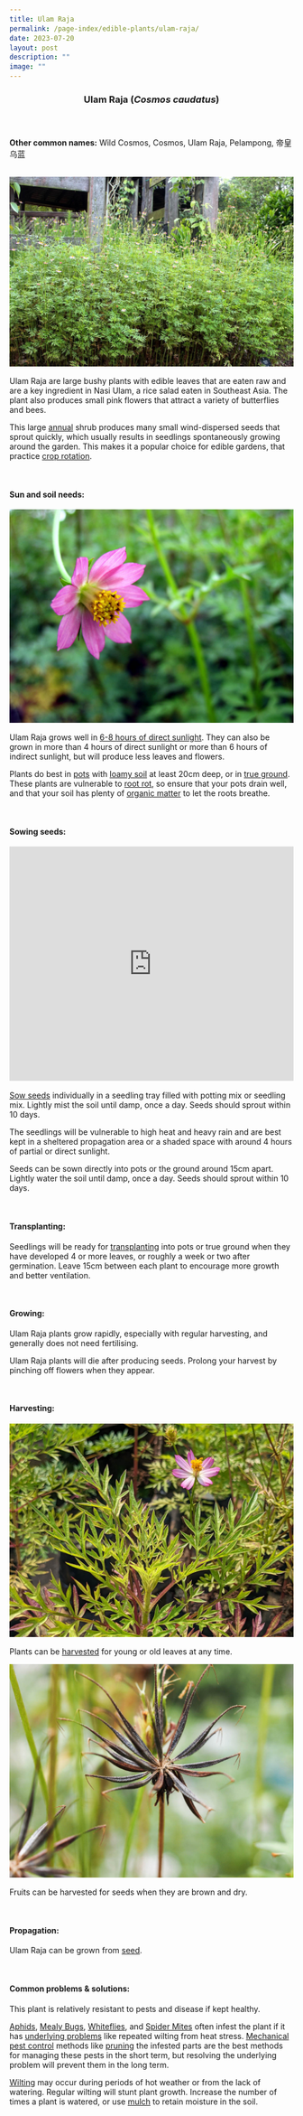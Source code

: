 ```yaml
---
title: Ulam Raja
permalink: /page-index/edible-plants/ulam-raja/
date: 2023-07-20
layout: post
description: ""
image: ""
---
```

<header>
	<h3>Ulam Raja (<em>Cosmos caudatus</em>)</h3>
</header>
	
<section>
	<p><strong>Other common names:</strong> Wild Cosmos, Cosmos, Ulam Raja, Pelampong, 帝皇乌蓝</p>
	<br>
</section>

<section>
		<img title="A cluser of Ulam Raja plants. Photo by Flora and Fauna web." src="/images/Plants/ulamraja_ffw_2.jpg">
	<p>Ulam Raja are large bushy plants with edible leaves that are eaten raw and are a key ingredient in Nasi Ulam, a rice salad eaten in Southeast Asia. The plant also produces small pink flowers that attract a variety of butterflies and bees.</p>
	<p>This large <a href="/learn-more-about-gardening/glossary/#a">annual</a> shrub produces many small wind-dispersed seeds that sprout quickly, which usually results in seedlings spontaneously growing around the garden. This makes it a popular choice for edible gardens, that practice <a href="/page-index/horticulture-techniques/crop-rotation/">crop rotation</a>.</p>
	<br>
</section>

<section>
	<h4>Sun and soil needs:</h4>
	<img title="Ulam Raja flower. Photo by Victoria Lim." src="/images/Plants/ulamraja_victorialim.jpg">
	<p>Ulam Raja grows well in <a href="/page-index/horticulture-techniques/gauging-light/">6-8 hours of direct sunlight</a>. They can also be grown in more than 4 hours of direct sunlight or more than 6 hours of indirect sunlight, but will produce less leaves and flowers.</p>
	<p>Plants do best in <a href="/page-index/horticulture-techniques/planting-in-containers/">pots</a> with <a href="/page-index/horticulture-techniques/soil/">loamy soil</a> at least 20cm deep, or in <a href="/page-index/horticulture-techniques/true-ground/">true ground</a>. These plants are vulnerable to <a href="/page-index/plant-problems/root-rot/">root rot</a>, so ensure that your pots drain well, and that your soil has plenty of <a href="/page-index/horticulture-techniques/soil-amendments/">organic matter</a> to let the roots breathe.</p>
	<br>
</section>

<section>
  <h4>Sowing seeds:</h4>
		<iframe width="100%" height="415" src="https://www.youtube.com/embed/x7J87wY7U6s" title="YouTube video player" frameborder="0" allow="accelerometer; autoplay; clipboard-write; encrypted-media; gyroscope; picture-in-picture; web-share" allowfullscreen=""></iframe>	<br>
	<p><a href="/page-index/horticulture-techniques/propagating-by-seed">Sow seeds</a>  individually in a seedling tray filled with potting mix or seedling mix. Lightly mist the soil until damp, once a day. Seeds should sprout within 10 days.</p>
	<p>The seedlings will be vulnerable to high heat and heavy rain and are best kept in a sheltered propagation area or a shaded space with around 4 hours of partial or direct sunlight.</p>
	<p>Seeds can be sown directly into pots or the ground around 15cm apart. Lightly water the soil until damp, once a day. Seeds should sprout within 10 days.</p>
	<br>
</section>

<section>
	<h4>Transplanting:</h4>
	<p>Seedlings will be ready for <a href="/page-index/horticulture-techniques/transplanting/">transplanting</a> into pots or true ground when they have developed 4 or more leaves, or roughly a week or two after germination. Leave 15cm between each plant to encourage more growth and better ventilation.</p>
	<br>
</section>

<section>
	<h4>Growing:</h4>
	<p>Ulam Raja plants grow rapidly, especially with regular harvesting, and generally does not need fertilising.</p>
	<p>Ulam Raja plants will die after producing seeds. Prolong your harvest by pinching off flowers when they appear.</p>
	<br>
</section>

<section>
	<h4>Harvesting:</h4>
	<img title="Ulam raja leaves. Photo by Jacqueline Chua" src="/images/Plants/ulamraja%20(2)_jacquelinechua.jpg">
	<p>Plants can be <a href="/page-index/horticulture-techniques/harvesting-hygiene/">harvested</a> for young or old leaves at any time.</p>
		<img title="Photo by Jacqueline Chua" src="/images/Plants/UlamRaja_JacChua.jpg">
	<p>Fruits can be harvested for seeds when they are brown and dry.</p>
	<br>
</section>

<section>
	<h4>Propagation:</h4>
	<p>Ulam Raja can be grown from <a href="/page-index/horticulture-techniques/propagating-by-seed/">seed</a>.</p>
	<br>
</section>

<section>
	<h4>Common problems &amp; solutions:</h4>
	<p>This plant is relatively resistant to pests and disease if kept healthy.</p>
		<p><a href="/page-index/pests/aphids/">Aphids</a>, <a href="/page-index/pests/mealy-bugs/">Mealy Bugs</a>, <a href="/page-index/pests/whiteflies/">Whiteflies</a>, and <a href="/page-index/pests/spider-mites/">Spider Mites</a> often infest the plant if it has <a href="/learn-more-about-gardening/plant-problems/">underlying problems</a> like repeated wilting from heat stress. <a href="/page-index/horticulture-techniques/pest-control/">Mechanical pest control</a> methods like <a href="/page-index/horticulture-techniques/pruning/">pruning</a> the infested parts are the best methods for managing these pests in the short term, but resolving the underlying problem will prevent them in the long term.</p>
	<p><a href="/page-index/plant-problems/wilting">Wilting</a> may occur during periods of hot weather or from the lack of watering. Regular wilting will stunt plant growth. Increase the number of times a plant is watered, or use <a href="/page-index/horticulture-techniques/mulching">mulch</a> to retain moisture in the soil.</p>
	<br>
</section>